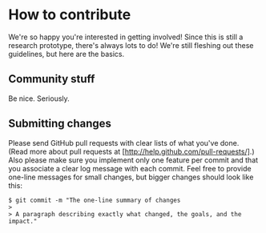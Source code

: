 # How to contribute

We're so happy you're interested in getting involved!
Since this is still a research prototype, there's always lots to do!
We're still fleshing out these guidelines, but here are the basics.

## Community stuff

Be nice.  Seriously.

## Submitting changes

Please send GitHub pull requests with clear lists of what you've done.  
(Read more about pull requests at [http://help.github.com/pull-requests/].)
Also please make sure you implement only one feature per commit and that you associate a clear log message with each commit.
Feel free to provide one-line messages for small changes, but bigger changes should look like this:

    $ git commit -m "The one-line summary of changes
    > 
    > A paragraph describing exactly what changed, the goals, and the impact."
